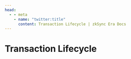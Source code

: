 ```yaml
---
head:
  - - meta
    - name: "twitter:title"
      content: Transaction Lifecycle | zkSync Era Docs
---
```


# Transaction Lifecycle
